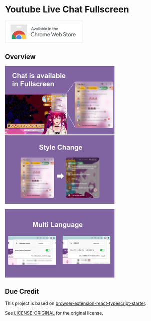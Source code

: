 # Youtube Live Chat Fullscreen

<a href="https://chromewebstore.google.com/detail/youtube-live-chat-fullscr/dlnjcbkmomenmieechnmgglgcljhoepd"><img width='250' src="./public/readme/iNEddTyWiMfLSwFD6qGq.png"/></a>

## Overview

<p>
  <img src="./public/readme/image.png" width="350">
  <img src="./public/readme/image1.png" width="350">
</p>
<p>
  <img src="./public/readme/image2.png" width="350">
</p>

## Due Credit

This project is based on [browser-extension-react-typescript-starter](https://github.com/sinanbekar/browser-extension-react-typescript-starter).

See [LICENSE_ORIGINAL](./LICENSE_ORIGINAL) for the original license.
